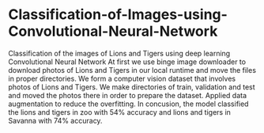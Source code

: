 # Classification-of-Images-using-Convolutional-Neural-Network
Classification of the images of Lions and Tigers using deep learning Convolutional Neural Network
At first we use binge image downloader to download photos of Lions and Tigers in our local runtime and move the files in proper directories. We form a computer vision dataset that involves photos of Lions and Tigers. We make directories of train, validation and test and moved the photos there in order to prepare the dataset. Applied data augmentation to reduce the overfitting. In concusion, the model classified the lions and tigers in zoo with 54% accuracy and lions and tigers in Savanna with 74% accuracy. 
